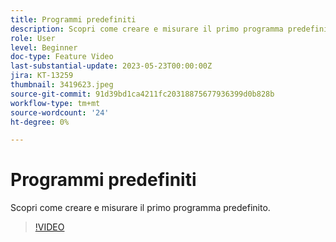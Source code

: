 ```yaml
---
title: Programmi predefiniti
description: Scopri come creare e misurare il primo programma predefinito.
role: User
level: Beginner
doc-type: Feature Video
last-substantial-update: 2023-05-23T00:00:00Z
jira: KT-13259
thumbnail: 3419623.jpeg
source-git-commit: 91d39bd1ca4211fc20318875677936399d0b828b
workflow-type: tm+mt
source-wordcount: '24'
ht-degree: 0%

---
```



# Programmi predefiniti

Scopri come creare e misurare il primo programma predefinito.

>[!VIDEO](https://video.tv.adobe.com/v/3419623/?learn=on)
